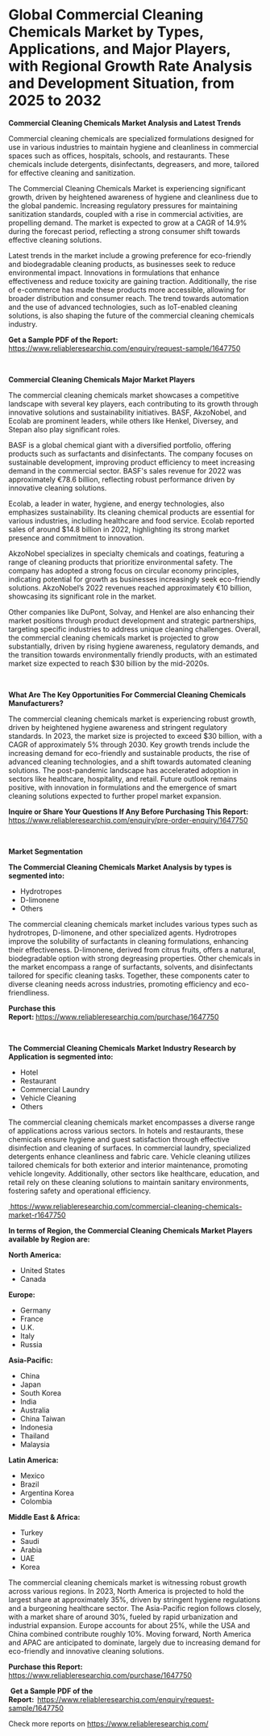 <p><h1>Global Commercial Cleaning Chemicals Market by Types, Applications, and Major Players, with Regional Growth Rate Analysis and Development Situation, from 2025 to 2032</h1></p><p><strong>Commercial Cleaning Chemicals Market Analysis and Latest Trends</strong></p>
<p><p>Commercial cleaning chemicals are specialized formulations designed for use in various industries to maintain hygiene and cleanliness in commercial spaces such as offices, hospitals, schools, and restaurants. These chemicals include detergents, disinfectants, degreasers, and more, tailored for effective cleaning and sanitization.</p><p>The Commercial Cleaning Chemicals Market is experiencing significant growth, driven by heightened awareness of hygiene and cleanliness due to the global pandemic. Increasing regulatory pressures for maintaining sanitization standards, coupled with a rise in commercial activities, are propelling demand. The market is expected to grow at a CAGR of 14.9% during the forecast period, reflecting a strong consumer shift towards effective cleaning solutions.</p><p>Latest trends in the market include a growing preference for eco-friendly and biodegradable cleaning products, as businesses seek to reduce environmental impact. Innovations in formulations that enhance effectiveness and reduce toxicity are gaining traction. Additionally, the rise of e-commerce has made these products more accessible, allowing for broader distribution and consumer reach. The trend towards automation and the use of advanced technologies, such as IoT-enabled cleaning solutions, is also shaping the future of the commercial cleaning chemicals industry.</p></p>
<p><strong>Get a Sample PDF of the Report:&nbsp;</strong> <a href="https://www.reliableresearchiq.com/enquiry/request-sample/1647750?utm_campaign=2853&utm_medium=2&utm_source=Github&utm_content=ia&utm_term=02042025&utm_id=commercial-cleaning-chemicals">https://www.reliableresearchiq.com/enquiry/request-sample/1647750</a></p>
<p>&nbsp;</p>
<p><strong>Commercial Cleaning Chemicals Major Market Players</strong></p>
<p><p>The commercial cleaning chemicals market showcases a competitive landscape with several key players, each contributing to its growth through innovative solutions and sustainability initiatives. BASF, AkzoNobel, and Ecolab are prominent leaders, while others like Henkel, Diversey, and Stepan also play significant roles.</p><p>BASF is a global chemical giant with a diversified portfolio, offering products such as surfactants and disinfectants. The company focuses on sustainable development, improving product efficiency to meet increasing demand in the commercial sector. BASF's sales revenue for 2022 was approximately €78.6 billion, reflecting robust performance driven by innovative cleaning solutions.</p><p>Ecolab, a leader in water, hygiene, and energy technologies, also emphasizes sustainability. Its cleaning chemical products are essential for various industries, including healthcare and food service. Ecolab reported sales of around $14.8 billion in 2022, highlighting its strong market presence and commitment to innovation.</p><p>AkzoNobel specializes in specialty chemicals and coatings, featuring a range of cleaning products that prioritize environmental safety. The company has adopted a strong focus on circular economy principles, indicating potential for growth as businesses increasingly seek eco-friendly solutions. AkzoNobel’s 2022 revenues reached approximately €10 billion, showcasing its significant role in the market.</p><p>Other companies like DuPont, Solvay, and Henkel are also enhancing their market positions through product development and strategic partnerships, targeting specific industries to address unique cleaning challenges. Overall, the commercial cleaning chemicals market is projected to grow substantially, driven by rising hygiene awareness, regulatory demands, and the transition towards environmentally friendly products, with an estimated market size expected to reach $30 billion by the mid-2020s.</p></p>
<p>&nbsp;</p>
<p><strong>What Are The Key Opportunities For Commercial Cleaning Chemicals Manufacturers?</strong></p>
<p><p>The commercial cleaning chemicals market is experiencing robust growth, driven by heightened hygiene awareness and stringent regulatory standards. In 2023, the market size is projected to exceed $30 billion, with a CAGR of approximately 5% through 2030. Key growth trends include the increasing demand for eco-friendly and sustainable products, the rise of advanced cleaning technologies, and a shift towards automated cleaning solutions. The post-pandemic landscape has accelerated adoption in sectors like healthcare, hospitality, and retail. Future outlook remains positive, with innovation in formulations and the emergence of smart cleaning solutions expected to further propel market expansion.</p></p>
<p><strong>Inquire or Share Your Questions If Any Before Purchasing This Report:</strong> <a href="https://www.reliableresearchiq.com/enquiry/pre-order-enquiry/1647750?utm_campaign=2853&utm_medium=2&utm_source=Github&utm_content=ia&utm_term=02042025&utm_id=commercial-cleaning-chemicals">https://www.reliableresearchiq.com/enquiry/pre-order-enquiry/1647750</a></p>
<p>&nbsp;</p>
<p><strong>Market Segmentation</strong></p>
<p><strong>The Commercial Cleaning Chemicals Market Analysis by types is segmented into:</strong></p>
<p><ul><li>Hydrotropes</li><li>D-limonene</li><li>Others</li></ul></p>
<p><p>The commercial cleaning chemicals market includes various types such as hydrotropes, D-limonene, and other specialized agents. Hydrotropes improve the solubility of surfactants in cleaning formulations, enhancing their effectiveness. D-limonene, derived from citrus fruits, offers a natural, biodegradable option with strong degreasing properties. Other chemicals in the market encompass a range of surfactants, solvents, and disinfectants tailored for specific cleaning tasks. Together, these components cater to diverse cleaning needs across industries, promoting efficiency and eco-friendliness.</p></p>
<p><strong>Purchase this Report:&nbsp;</strong><a href="https://www.reliableresearchiq.com/purchase/1647750?utm_campaign=2853&utm_medium=2&utm_source=Github&utm_content=ia&utm_term=02042025&utm_id=commercial-cleaning-chemicals">https://www.reliableresearchiq.com/purchase/1647750</a></p>
<p>&nbsp;</p>
<p><strong>The Commercial Cleaning Chemicals Market Industry Research by Application is segmented into:</strong></p>
<p><ul><li>Hotel</li><li>Restaurant</li><li>Commercial Laundry</li><li>Vehicle Cleaning</li><li>Others</li></ul></p>
<p><p>The commercial cleaning chemicals market encompasses a diverse range of applications across various sectors. In hotels and restaurants, these chemicals ensure hygiene and guest satisfaction through effective disinfection and cleaning of surfaces. In commercial laundry, specialized detergents enhance cleanliness and fabric care. Vehicle cleaning utilizes tailored chemicals for both exterior and interior maintenance, promoting vehicle longevity. Additionally, other sectors like healthcare, education, and retail rely on these cleaning solutions to maintain sanitary environments, fostering safety and operational efficiency.</p></p>
<p><a href="https://www.reliableresearchiq.com/commercial-cleaning-chemicals-market-r1647750?utm_campaign=2853&utm_medium=2&utm_source=Github&utm_content=ia&utm_term=02042025&utm_id=commercial-cleaning-chemicals">&nbsp;https://www.reliableresearchiq.com/commercial-cleaning-chemicals-market-r1647750</a></p>
<p><strong>In terms of Region, the Commercial Cleaning Chemicals Market Players available by Region are:</strong></p>
<p>
    <p> <strong> North America: </strong>
        <ul>
            <li>United States</li>
            <li>Canada</li>
        </ul>
        </p> 
    <p> <strong> Europe: </strong>
        <ul>
            <li>Germany</li>
            <li>France</li>
            <li>U.K.</li>
            <li>Italy</li>
            <li>Russia</li>
        </ul>
        </p> 
    <p> <strong> Asia-Pacific: </strong>
        <ul>
            <li>China</li>
            <li>Japan</li>
            <li>South Korea</li>
            <li>India</li>
            <li>Australia</li>
            <li>China Taiwan</li>
            <li>Indonesia</li>
            <li>Thailand</li>
            <li>Malaysia</li>
        </ul>
        </p> 
    <p> <strong> Latin America: </strong>
        <ul>
            <li>Mexico</li>
            <li>Brazil</li>
            <li>Argentina Korea</li>
            <li>Colombia</li>
        </ul>
        </p> 
    <p> <strong> Middle East & Africa: </strong>
        <ul>
            <li>Turkey</li>
            <li>Saudi</li>
            <li>Arabia</li>
            <li>UAE</li>
            <li>Korea</li>
        </ul>
    </p>
    </p>
<p><p>The commercial cleaning chemicals market is witnessing robust growth across various regions. In 2023, North America is projected to hold the largest share at approximately 35%, driven by stringent hygiene regulations and a burgeoning healthcare sector. The Asia-Pacific region follows closely, with a market share of around 30%, fueled by rapid urbanization and industrial expansion. Europe accounts for about 25%, while the USA and China combined contribute roughly 10%. Moving forward, North America and APAC are anticipated to dominate, largely due to increasing demand for eco-friendly and innovative cleaning solutions.</p></p>
<p><strong>Purchase this Report: </strong><a href="https://www.reliableresearchiq.com/purchase/1647750?utm_campaign=2853&utm_medium=2&utm_source=Github&utm_content=ia&utm_term=02042025&utm_id=commercial-cleaning-chemicals">https://www.reliableresearchiq.com/purchase/1647750</a></p>
<p>&nbsp;<strong>Get a Sample PDF of the Report:&nbsp;&nbsp;</strong><a href="https://www.reliableresearchiq.com/enquiry/request-sample/1647750?utm_campaign=2853&utm_medium=2&utm_source=Github&utm_content=ia&utm_term=02042025&utm_id=commercial-cleaning-chemicals">https://www.reliableresearchiq.com/enquiry/request-sample/1647750</a></p>
<p><strong></strong></p>
<p>Check more reports on <a href="https://www.reliableresearchiq.com/?utm_campaign=2853&utm_medium=2&utm_source=Github&utm_content=ia&utm_term=02042025&utm_id=commercial-cleaning-chemicals">https://www.reliableresearchiq.com/</a></p>